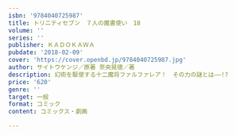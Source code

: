 ```yaml
---
isbn: '9784040725987'
title: トリニティセブン　７人の魔書使い　18
volume: ''
series: ''
publisher: ＫＡＤＯＫＡＷＡ
pubdate: '2018-02-09'
cover: 'https://cover.openbd.jp/9784040725987.jpg'
author: サイトウケンジ／原著 奈央晃徳／著
description: 幻術を駆使する十二魔将ファルファレア！　その力の謎とは――!?
price: '620'
genre: ''
target: 一般
format: コミック
content: コミックス・劇画

---
```

